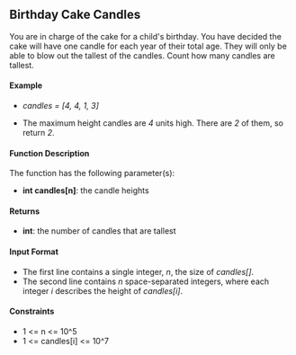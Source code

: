 ## Birthday Cake Candles

You are in charge of the cake for a child's birthday. You have decided the cake will have one candle for each year of their total age. They will only be able to blow out the tallest of the candles. Count how many candles are tallest.

#### Example

- _candles = [4, 4, 1, 3]_

- The maximum height candles are _4_ units high. There are _2_ of them, so return _2_.

#### Function Description

The function has the following parameter(s):

- **int candles[n]**: the candle heights

#### Returns

- **int**: the number of candles that are tallest

#### Input Format

- The first line contains a single integer, _n_, the size of _candles[]_.
- The second line contains _n_ space-separated integers, where each integer _i_ describes the height of _candles[i]_.

#### Constraints

- 1 <= n <= 10^5
- 1 <= candles[i] <= 10^7
